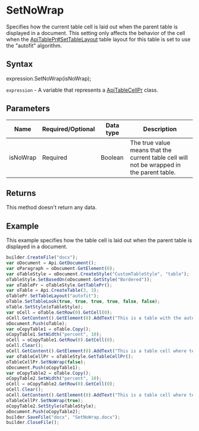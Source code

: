 # SetNoWrap

Specifies how the current table cell is laid out when the parent table is displayed in a document. This setting only affects the behavior of the cell when the [ApiTablePr#SetTableLayout](../../ApiTablePr/Methods/SetTableLayout.md) table layout for this table is set to use the "autofit" algorithm.

## Syntax

expression.SetNoWrap(isNoWrap);

`expression` - A variable that represents a [ApiTableCellPr](../ApiTableCellPr.md) class.

## Parameters

| **Name** | **Required/Optional** | **Data type** | **Description** |
| ------------- | ------------- | ------------- | ------------- |
| isNoWrap | Required | Boolean | The true value means that the current table cell will not be wrapped in the parent table. |

## Returns

This method doesn't return any data.

## Example

This example specifies how the table cell is laid out when the parent table is displayed in a document.

```javascript
builder.CreateFile("docx");
var oDocument = Api.GetDocument();
var oParagraph = oDocument.GetElement(0);
var oTableStyle = oDocument.CreateStyle("CustomTableStyle", "table");
oTableStyle.SetBasedOn(oDocument.GetStyle("Bordered"));
var oTablePr = oTableStyle.GetTablePr();
var oTable = Api.CreateTable(3, 3);
oTablePr.SetTableLayout("autofit");
oTable.SetTableLook(true, true, true, true, false, false);
oTable.SetStyle(oTableStyle);
var oCell = oTable.GetRow(0).GetCell(0);
oCell.GetContent().GetElement(0).AddText("This is a table with the autofit type of the table layout.");
oDocument.Push(oTable);
var oCopyTable1 = oTable.Copy();
oCopyTable1.SetWidth("percent", 10);
oCell = oCopyTable1.GetRow(0).GetCell(0);
oCell.Clear();
oCell.GetContent().GetElement(0).AddText("This is a table cell where text is wrapped when we try to change table width.");
var oTableCellPr = oTableStyle.GetTableCellPr();
oTableCellPr.SetNoWrap(false);
oDocument.Push(oCopyTable1);
var oCopyTable2 = oTable.Copy();
oCopyTable2.SetWidth("percent", 10);
oCell = oCopyTable2.GetRow(0).GetCell(0);
oCell.Clear();
oCell.GetContent().GetElement(0).AddText("This is a table cell where text is not wrapped when we try to change table width.");
oTableCellPr.SetNoWrap(true);
oCopyTable2.SetStyle(oTableStyle);
oDocument.Push(oCopyTable2);
builder.SaveFile("docx", "SetNoWrap.docx");
builder.CloseFile();
```